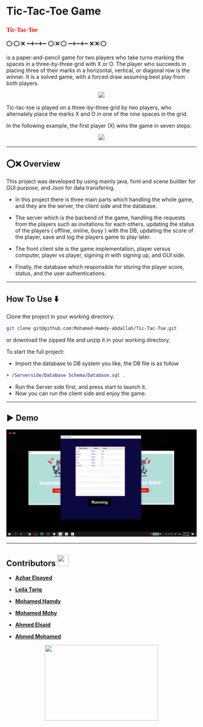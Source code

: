 # **Tic-Tac-Toe Game**

**<h3 style="color:Red; font-family:tahoma;">Tic-Tac-Toe</h3>**

⁣⭕❕⭕❕❌
➖➕➖➕➖
⭕❕⁣❌❕⭕
➖➕➖➕➖
❌❕❌❕⭕

is a paper-and-pencil game for two players who take turns marking the spaces in a three-by-three grid with X or O. The player who succeeds in placing three of their marks in a horizontal, vertical, or diagonal row is the winner. It is a solved game, with a forced draw assuming best play from both players.

<p align="center">
<img src="https://upload.wikimedia.org/wikipedia/commons/3/32/Tic_tac_toe.svg"/>
</p>

Tic-tac-toe is played on a three-by-three grid by two players, who alternately place the marks X and O in one of the nine spaces in the grid.

In the following example, the first player (X) wins the game in seven steps:

<p align="center">
<img src="https://upload.wikimedia.org/wikipedia/commons/1/1b/Tic-tac-toe-game-1.svg"/>
</p>

---

## ⭕❌ Overview

This project was developed by using mainly java, fxml and scene builder for GUI purpose, and Json for data transfering.

- In this project there is three main parts which handling the whole game, and they are the server, the client side and the database.

- The server which is the backend of the game, handling the requests from the players such as invitations for each others, updating the status of the players ( offline, online, busy ) with the DB, updating the score of the player, save and log the players game to play later.

- The front client site is the game implementation, player versus computer, player vs player, sigining in with signing up, and GUI side.

- Finally, the database which responsible for storing the player score, status, and the user authentications.

---

## How To Use ⬇️

Clone the project in your working directory.

```bash
git clone git@github.com:Mohamed-Hamdy-abdallah/Tic-Tac-Toe.git
```

or download the zipped file and unzip it in your working directory.

To start the full project:

- Import the database to DB system you like, the DB file is as follow
````diff
+ /Serverside/Database Schema/Database.sql .
````
- Run the Server side first, and press start to launch it.
- Now you can run the client side and enjoy the game.

---

## ▶️ Demo

![demo](/Demo/tic-tac-toe-demo.gif)

---

## Contributors <img src="https://emojipedia-us.s3.amazonaws.com/source/skype/295/hot-beverage_2615.png" height = "30px" width = "30px"/>

- **[Azhar Elsayed](https://github.com/AzharElamyr)**

- **[Leila Tariq](https://github.com/leila672)**

- **[Mohamed Hamdy](https://github.com/Mohamed-Hamdy-abdallah)**

- **[Mohamed Mohy](https://github.com/Mohy-dev)**

- **[Ahmed Elsaid](https://github.com/AhmedOkila)**

- **[Ahmed Mohamed](https://github.com/ahmedshokry426)**

<p align="center">
<img src="https://media.giphy.com/media/mvyyH8p7uez7z6pwyX/giphy.gif" height = "200px" width = "300px"/></p>
